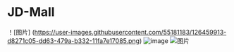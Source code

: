 # JD-Mall 
！[图片] (https://user-images.githubusercontent.com/55181183/126459913-d8271c05-dd63-479a-b332-11fa7e17085.png)
![image](https://user-images.githubusercontent.com/55181183/126460280-69914eb6-f8ec-43f6-893f-dba2096c15b5.png)
![图片](https://user-images.githubusercontent.com/55181183/126460756-6e07a523-19cf-4f2b-83cf-423a907b1289.png)
